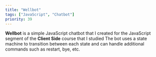 ```yaml
---
title: "Wellbot"
tags: ["JavaScript", "Chatbot"]
priority: 39
---
```


**Wellbot** is a simple JavaScript chatbot that I created for the JavaScript segment of the **Client Side** course that I studied The bot uses a state machine to transition between each state and can handle additional commands such as restart, bye, etc.
